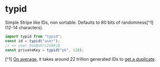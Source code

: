 # typid

Simple Stripe like IDs, non sortable. Defaults to 80 bits of randomness[^1] (12-14 characters).

```typescript
import typid from "typid";
const id = typid("user");
// => user_5ozBxXrc2vRXiQ
const privateKey = typid("pk", 128);
```

[^1] [On average](https://math.stackexchange.com/a/2398739/3965), it takes around 22 trillion generated IDs to [get a duplicate](https://www.wolframalpha.com/input?i=Integrate%5B%281+%2B+x%2F%282%5E90%29%29%5E%282%5E90%29+*+Exp%5B-x%5D%2C+%7Bx%2C+0%2C+Infinity%7D%5D).

